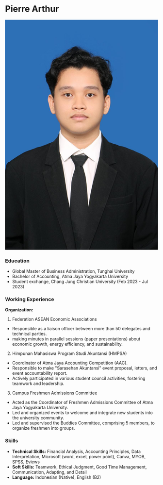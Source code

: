 # Pierre Arthur


![](Pas%20Foto.jpg)


### Education

- Global Master of Business Administration, Tunghai University
- Bachelor of Accounting, Atma Jaya Yogyakarta University
- Student exchange, Chang Jung Christian University (Feb 2023 - Jul 2023)

### Working Experience

__Organization:__
1. Federation ASEAN Economic Associations
  - Responsible as a liaison officer between more than 50 delegates and technical parties.
  - making minutes in parallel sessions (paper presentations) about economic growth, energy efficiency, and sustainability.
2. Himpunan Mahasiswa Program Studi Akuntansi (HMPSA)
  - Coordinator of Atma Jaya Accounting Competition (AAC).
  - Responsible to make "Sarasehan Akuntansi" event proposal, letters, and event accountability report.
  - Actively participated in various student council activities, fostering teamwork and leadership.
3. Campus Freshmen Admissions Committee
  - Acted as the Coordinator of Freshmen Admissions Committee of Atma Jaya Yogyakarta University.
  - Led and organized events to welcome and integrate new students into the university community.
  - Led and supervised the Buddies Committee, comprising 5 members, to organize freshmen into groups.

### Skills

- __Technical Skills:__ Financial Analysis, Accounting Principles, Data Interpretation, Microsoft (word, excel, power point), Canva, MYOB, SPSS, Eviews
- __Soft Skills:__ Teamwork, Ethical Judgment, Good Time Management, Communication, Adapting, and Detail
- __Language:__ Indonesian (Native), English (B2)

[def]: P